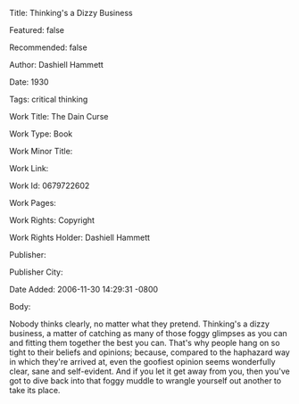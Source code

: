 Title: Thinking's a Dizzy Business

Featured: false

Recommended: false

Author: Dashiell Hammett

Date: 1930

Tags: critical thinking

Work Title: The Dain Curse

Work Type: Book

Work Minor Title:  

Work Link: 

Work Id:  0679722602

Work Pages:  

Work Rights:  Copyright

Work Rights Holder:  Dashiell Hammett

Publisher:  

Publisher City:  

Date Added: 2006-11-30 14:29:31 -0800

Body:

Nobody thinks clearly, no matter what they pretend. Thinking's a dizzy business, a matter of catching as many of those foggy glimpses as you can and fitting them together the best you can. That's why people hang on so tight to their beliefs and opinions; because, compared to the haphazard way in which they're arrived at, even the goofiest opinion seems wonderfully clear, sane and self-evident. And if you let it get away from you, then you've got to dive back into that foggy muddle to wrangle yourself out another to take its place.


